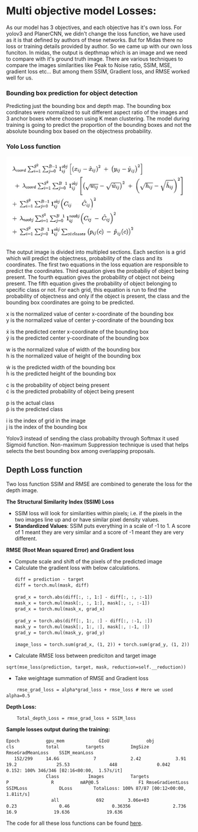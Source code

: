 # Multi objective model Losses:

As our model has 3 objectives, and each objective has it's own loss. For yolov3 and PlanerCNN, we didn't change the loss function, we have used as it is that defined by authors of these networks. But for Midas there no loss or training details provided by author. So we came up with our own loss funciton. In midas, the output is depthmap which is an image and we need to compare with it's ground truth image. There are various techniques to compare the images similarities like Peak to Noise ratio, SSIM, MSE, gradient loss etc... But among them SSIM, Gradient loss, and RMSE worked well for us.

### Bounding box prediction for object detection

Predicting just the bounding box and depth map. The bounding box cordinates were normalized to suit different aspect ratio of the images and 3 anchor boxes where choosen using K mean clustering. The model during training is going to predict the proportion of the bounding boxes and not the absolute bounding box based on the objectness probability. 

### Yolo Loss function
 <p align="center">
  <img src="Images/YoloLoss.jpg">
 </p>
 
 The output image is divided into multipled sections. Each section is a grid which will predict the objectness, probability of the class and its coordinates. The first two equations in the loss equation are responsible to predict the coordinates. Third equation gives the probabiliy of object being present. The fourth equation gives the probability of object not being present. The fifth equation gives the probability of object belonging to specific class or not. For each grid, this equation is run to find the probability of objectness and only if the object is present, the class and the bounding box coordinates are going to be predicted. 
 
 x is the normalized value of center x-coordinate of the bounding box </br>
 y is the normalized value of center y-coordinate of the bounding box </br>
 
 ẋ is the predicted center x-coordinate of the bounding box </br>
 ẏ is the predicted center y-coordinate of the bounding box </br>
 
 w is the normalized value of width of the bounding box </br>
 h is the normalized value of height of the bounding box </br>
 
 ẇ is the predicted width of the bounding box </br>
 ḣ is the predicted height of the bounding box </br>
 
 c is the probability of object being present </br>
 ċ is the predicted probability of object being present </br>
 
 p is the actual class </br>
 ṗ is the predicted class </br>
 
 i is the index of grid in the image </br>
 j is the index of the bounding box </br>
 
Yolov3 instead of sending the class probabilty through Softmax it used Sigmoid function. Non-maximum Suppression technique is used that helps selects the best bounding box among overlapping proposals.


## Depth Loss function

Two loss function SSIM and RMSE are combined to generate the loss for the depth image.

**The Structural Similarity Index (SSIM) Loss**

- SSIM loss will look for similarities within pixels; i.e. if the pixels in the two images line up and or have similar pixel density values.
- **Standardized Values**: SSIM puts everything in a scale of -1 to 1. A score of 1 meant they are very similar and a score of -1 meant they are very different.

**RMSE (Root Mean squared Error) and Gradient loss**

- Compute scale and shift of the pixels of the predicted image
- Calculate the gradient loss with below calculations.
    ```
    diff = prediction - target
    diff = torch.mul(mask, diff)

    grad_x = torch.abs(diff[:, :, 1:] - diff[:, :, :-1])
    mask_x = torch.mul(mask[:, :, 1:], mask[:, :, :-1])
    grad_x = torch.mul(mask_x, grad_x)

    grad_y = torch.abs(diff[:, 1:, :] - diff[:, :-1, :])
    mask_y = torch.mul(mask[:, 1:, :], mask[:, :-1, :])
    grad_y = torch.mul(mask_y, grad_y)

    image_loss = torch.sum(grad_x, (1, 2)) + torch.sum(grad_y, (1, 2))    
    ```
- Calculate RMSE loss between prediciton and target image
```
sqrt(mse_loss(prediction, target, mask, reduction=self.__reduction))
```
- Take weightage summation of RMSE and Gradient loss
```
    rmse_grad_loss = alpha*grad_loss + rmse_loss # Here we used alpha=0.5
```

**Depth Loss:**

```
    Total_depth_Loss = rmse_grad_loss + SSIM_loss
```



**Sample losses output during the training:**

```
Epoch          gpu_mem             GIoU              obj              cls            total          targets          ImgSize RmseGradMeanLoss    SSIM_meanLoss
   152/299     14.6G             7             2.42             3.91             19.2               25.53               448               0.042            0.152: 100% 346/346 [02:16<00:00,  1.57s/it]
               Class           Images          Targets                P                R          mAP@0.5               F1 RmseGradientLoss         SSIMLoss            DLoss        TotalLoss: 100% 87/87 [00:12<00:00,  1.81it/s]
                 all              692         3.06e+03                0.23                0.46                0.36356                2.736                           16.9              19.636              19.636
```  
 
The code for all these loss functions can be found [here](https://github.com/eva5covergence/EVA5_AI_Projects_new/blob/master/MultiObjectiveModel_YMPNet_Pavan/utils/utils.py).
